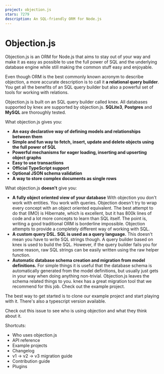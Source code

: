 ```yaml
---
project: objection.js
stars: 7279
description: An SQL-friendly ORM for Node.js
---
```


Objection.js
============

Objection.js is an ORM for Node.js that aims to stay out of your way and make it as easy as possible to use the full power of SQL and the underlying database engine while still making the common stuff easy and enjoyable.

Even though ORM is the best commonly known acronym to describe objection, a more accurate description is to call it **a relational query builder**. You get all the benefits of an SQL query builder but also a powerful set of tools for working with relations.

Objection.js is built on an SQL query builder called knex. All databases supported by knex are supported by objection.js. **SQLite3**, **Postgres** and **MySQL** are thoroughly tested.

What objection.js gives you:

-   **An easy declarative way of defining models and relationships between them**
-   **Simple and fun way to fetch, insert, update and delete objects using the full power of SQL**
-   **Powerful mechanisms for eager loading, inserting and upserting object graphs**
-   **Easy to use transactions**
-   **Official TypeScript support**
-   **Optional JSON schema validation**
-   **A way to store complex documents as single rows**

What objection.js **doesn't** give you:

-   **A fully object oriented view of your database** With objection you don't work with entities. You work with queries. Objection doesn't try to wrap every concept with an object oriented equivalent. The best attempt to do that (IMO) is Hibernate, which is excellent, but it has 800k lines of code and a lot more concepts to learn than SQL itself. The point is, writing a good traditional ORM is borderline impossible. Objection attempts to provide a completely different way of working with SQL.
-   **A custom query DSL. SQL is used as a query language.** This doesn't mean you have to write SQL strings though. A query builder based on knex is used to build the SQL. However, if the query builder fails you for some reason, raw SQL strings can be easily written using the raw helper function.
-   **Automatic database schema creation and migration from model definitions.** For simple things it is useful that the database schema is automatically generated from the model definitions, but usually just gets in your way when doing anything non-trivial. Objection.js leaves the schema related things to you. knex has a great migration tool that we recommend for this job. Check out the example project.

The best way to get started is to clone our example project and start playing with it. There's also a typescript version available.

Check out this issue to see who is using objection and what they think about it.

Shortcuts:

-   Who uses objection.js
-   API reference
-   Example projects
-   Changelog
-   v1 -> v2 -> v3 migration guide
-   Contribution guide
-   Plugins
